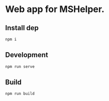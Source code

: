 # Web app for MSHelper.

## Install dep

```sh
npm i
```

## Development

```sh
npm run serve
```

## Build

```sh
npm run build
```